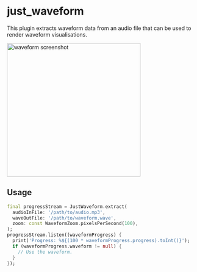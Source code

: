 # just_waveform

This plugin extracts waveform data from an audio file that can be used to render waveform visualisations.

<img src="https://user-images.githubusercontent.com/19899190/138703227-6263c233-945c-4b60-8f0a-f652fbba9a3f.png" alt="waveform screenshot" width="350" />

## Usage

```dart
final progressStream = JustWaveform.extract(
  audioInFile: '/path/to/audio.mp3',
  waveOutFile: '/path/to/waveform.wave',
  zoom: const WaveformZoom.pixelsPerSecond(100),
);
progressStream.listen((waveformProgress) {
  print('Progress: %${(100 * waveformProgress.progress).toInt()}');
  if (waveformProgress.waveform != null) {
    // Use the waveform.
  }
});
```
